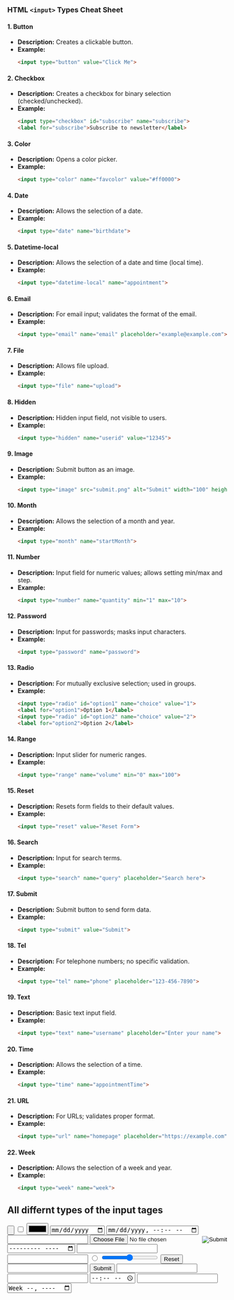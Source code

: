 
### **HTML `<input>` Types Cheat Sheet**

#### 1. **Button**
   - **Description:** Creates a clickable button.
   - **Example:**
     ```html
     <input type="button" value="Click Me">
     ```

#### 2. **Checkbox**
   - **Description:** Creates a checkbox for binary selection (checked/unchecked).
   - **Example:**
     ```html
     <input type="checkbox" id="subscribe" name="subscribe">
     <label for="subscribe">Subscribe to newsletter</label>
     ```

#### 3. **Color**
   - **Description:** Opens a color picker.
   - **Example:**
     ```html
     <input type="color" name="favcolor" value="#ff0000">
     ```

#### 4. **Date**
   - **Description:** Allows the selection of a date.
   - **Example:**
     ```html
     <input type="date" name="birthdate">
     ```

#### 5. **Datetime-local**
   - **Description:** Allows the selection of a date and time (local time).
   - **Example:**
     ```html
     <input type="datetime-local" name="appointment">
     ```

#### 6. **Email**
   - **Description:** For email input; validates the format of the email.
   - **Example:**
     ```html
     <input type="email" name="email" placeholder="example@example.com">
     ```

#### 7. **File**
   - **Description:** Allows file upload.
   - **Example:**
     ```html
     <input type="file" name="upload">
     ```

#### 8. **Hidden**
   - **Description:** Hidden input field, not visible to users.
   - **Example:**
     ```html
     <input type="hidden" name="userid" value="12345">
     ```

#### 9. **Image**
   - **Description:** Submit button as an image.
   - **Example:**
     ```html
     <input type="image" src="submit.png" alt="Submit" width="100" height="50">
     ```

#### 10. **Month**
   - **Description:** Allows the selection of a month and year.
   - **Example:**
     ```html
     <input type="month" name="startMonth">
     ```

#### 11. **Number**
   - **Description:** Input field for numeric values; allows setting min/max and step.
   - **Example:**
     ```html
     <input type="number" name="quantity" min="1" max="10">
     ```

#### 12. **Password**
   - **Description:** Input for passwords; masks input characters.
   - **Example:**
     ```html
     <input type="password" name="password">
     ```

#### 13. **Radio**
   - **Description:** For mutually exclusive selection; used in groups.
   - **Example:**
     ```html
     <input type="radio" id="option1" name="choice" value="1">
     <label for="option1">Option 1</label>
     <input type="radio" id="option2" name="choice" value="2">
     <label for="option2">Option 2</label>
     ```

#### 14. **Range**
   - **Description:** Input slider for numeric ranges.
   - **Example:**
     ```html
     <input type="range" name="volume" min="0" max="100">
     ```

#### 15. **Reset**
   - **Description:** Resets form fields to their default values.
   - **Example:**
     ```html
     <input type="reset" value="Reset Form">
     ```

#### 16. **Search**
   - **Description:** Input for search terms.
   - **Example:**
     ```html
     <input type="search" name="query" placeholder="Search here">
     ```

#### 17. **Submit**
   - **Description:** Submit button to send form data.
   - **Example:**
     ```html
     <input type="submit" value="Submit">
     ```

#### 18. **Tel**
   - **Description:** For telephone numbers; no specific validation.
   - **Example:**
     ```html
     <input type="tel" name="phone" placeholder="123-456-7890">
     ```

#### 19. **Text**
   - **Description:** Basic text input field.
   - **Example:**
     ```html
     <input type="text" name="username" placeholder="Enter your name">
     ```

#### 20. **Time**
   - **Description:** Allows the selection of a time.
   - **Example:**
     ```html
     <input type="time" name="appointmentTime">
     ```

#### 21. **URL**
   - **Description:** For URLs; validates proper format.
   - **Example:**
     ```html
     <input type="url" name="homepage" placeholder="https://example.com">
     ```

#### 22. **Week**
   - **Description:** Allows the selection of a week and year.
   - **Example:**
     ```html
     <input type="week" name="week">
     ```


## All differnt types of the input tages

<input type="button">
<input type="checkbox">
<input type="color">
<input type="date">
<input type="datetime-local">
<input type="email">
<input type="file">
<input type="hidden">
<input type="image">
<input type="month">
<input type="number">
<input type="password">
<input type="radio">
<input type="range">
<input type="reset">
<input type="search">
<input type="submit">
<input type="tel">
<input type="text">
<input type="time">
<input type="url">
<input type="week">
